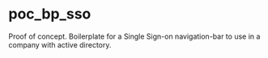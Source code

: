 # poc_bp_sso
Proof of concept. Boilerplate for a Single Sign-on navigation-bar to use in a company with active directory.
